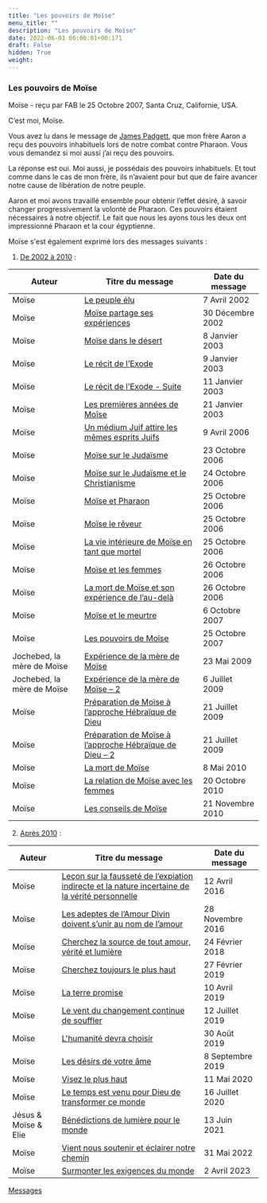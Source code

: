 ```yaml
---
title: "Les pouvoirs de Moïse"
menu_title: ""
description: "Les pouvoirs de Moïse"
date: 2022-06-01 06:00:01+00:171
draft: False
hidden: True
weight:
---
```

### Les pouvoirs de Moïse

Moïse - reçu par FAB le 25 Octobre 2007, Santa Cruz, Californie, USA.

C’est moi, Moïse.

Vous avez lu dans le message de [James Padgett](/fr-james-padgett-messages/fr-padgett-messages-date-order/fr-padgett-messages-1915-2/fr-1915-10-23-1-jep-aaron/), que mon frère Aaron a reçu des pouvoirs inhabituels lors de notre combat contre Pharaon. Vous vous demandez si moi aussi j’ai reçu des pouvoirs.

La réponse est oui. Moi aussi, je possédais des pouvoirs inhabituels. Et tout comme dans le cas de mon frère, ils n’avaient pour but que de faire avancer notre cause de libération de notre peuple.

Aaron et moi avons travaillé ensemble pour obtenir l’effet désiré, à savoir changer progressivement la volonté de Pharaon. Ces pouvoirs étaient nécessaires à notre objectif. Le fait que nous les ayons tous les deux ont impressionné Pharaon et la cour égyptienne.

Moïse s'est également exprimé lors des messages suivants :

1. <u>De 2002 à 2010</u> :

**Auteur** | **Titre du message** | **Date du message**  
---|---|---
Moïse | [Le peuple élu](/fr-contemporary-messages/fr-contemporary-messages-by-date-order/fr-contemporary-messages-2002/fr-2002-4-7-1-ar-moses/) | 7 Avril 2002
Moïse | [Moïse partage ses expériences](/fr-contemporary-messages/fr-contemporary-messages-by-date-order/fr-contemporary-messages-2002/fr-2002-12-30-1-fab-moses/) | 30 Décembre 2002
Moïse | [Moïse dans le désert](/fr-contemporary-messages/fr-contemporary-messages-by-date-order/fr-contemporary-messages-2003/fr-2003-1-8-1-fab-moses/) | 8 Janvier 2003
Moïse | [Le récit de l’Exode](/fr-contemporary-messages/fr-contemporary-messages-by-date-order/fr-contemporary-messages-2003/fr-2003-1-9-1-fab-moses/) | 9 Janvier 2003
Moïse | [Le récit de l’Exode - Suite](/fr-contemporary-messages/fr-contemporary-messages-by-date-order/fr-contemporary-messages-2003/fr-2003-1-11-1-fab-moses/) | 11 Janvier 2003
Moïse | [Les premières années de Moîse](/fr-contemporary-messages/fr-contemporary-messages-by-date-order/fr-contemporary-messages-2003/fr-2003-1-21-1-fab-moses/) | 21 Janvier 2003
Moïse | [Un médium Juif attire les mêmes esprits Juifs](/fr-contemporary-messages/fr-contemporary-messages-by-date-order/fr-contemporary-messages-2006/fr-2006-4-9-1-fab-moses/) | 9 Avril 2006
Moïse | [Moïse sur le Judaïsme](/fr-contemporary-messages/fr-contemporary-messages-by-date-order/fr-contemporary-messages-2006/fr-2006-10-23-1-fab-moses/) | 23 Octobre 2006
Moïse | [Moïse sur le Judaïsme et le Christianisme](/fr-contemporary-messages/fr-contemporary-messages-by-date-order/fr-contemporary-messages-2006/fr-2006-10-24-1-fab-moses/) | 24 Octobre 2006
Moïse | [Moïse et Pharaon](/fr-contemporary-messages/fr-contemporary-messages-by-date-order/fr-contemporary-messages-2006/fr-2006-10-25-1-fab-moses/) | 25 Octobre 2006
Moïse | [Moïse le rêveur](/fr-contemporary-messages/fr-contemporary-messages-by-date-order/fr-contemporary-messages-2006/fr-2006-10-25-2-fab-moses/) | 25 Octobre 2006
Moïse | [La vie intérieure de Moïse en tant que mortel](/fr-contemporary-messages/fr-contemporary-messages-by-date-order/fr-contemporary-messages-2006/fr-2006-10-25-3-fab-moses/) | 25 Octobre 2006
Moïse | [Moïse et les femmes](/fr-contemporary-messages/fr-contemporary-messages-by-date-order/fr-contemporary-messages-2006/fr-2006-10-26-1-fab-moses/) | 26 Octobre 2006
Moïse | [La mort de Moïse et son expérience de l’au-delà](/fr-contemporary-messages/fr-contemporary-messages-by-date-order/fr-contemporary-messages-2006/fr-2006-10-26-2-fab-moses/) | 26 Octobre 2006
Moïse | [Moïse et le meurtre](/fr-contemporary-messages/fr-contemporary-messages-by-date-order/fr-contemporary-messages-2007/fr-2007-10-6-2-fab-moses/) | 6 Octobre 2007
Moïse | [Les pouvoirs de Moïse](/fr-contemporary-messages/fr-contemporary-messages-by-date-order/fr-contemporary-messages-2007/fr-2007-10-25-1-fab-moses/) | 25 Octobre 2007
Jochebed, la mère de Moïse | [Expérience de la mère de Moïse](/fr-contemporary-messages/fr-contemporary-messages-by-date-order/fr-contemporary-messages-2009/fr-2009-5-23-1-fab-jochebed-moses-mother/) | 23 Mai 2009
Jochebed, la mère de Moïse | [Expérience de la mère de Moïse – 2](/fr-contemporary-messages/fr-contemporary-messages-by-date-order/fr-contemporary-messages-2009/fr-2009-7-6-1-fab-jochebed-moses-mother/) | 6 Juillet 2009
Moïse | [Préparation de Moïse à l’approche Hébraïque de Dieu](/fr-contemporary-messages/fr-contemporary-messages-by-date-order/fr-contemporary-messages-2009/fr-2009-7-21-1-fab-moses/) | 21 Juillet 2009
Moïse | [Préparation de Moïse à l’approche Hébraïque de Dieu – 2](/fr-contemporary-messages/fr-contemporary-messages-by-date-order/fr-contemporary-messages-2009/fr-2009-7-21-2-fab-moses/) | 21 Juillet 2009
Moïse | [La mort de Moïse](/fr-contemporary-messages/fr-contemporary-messages-by-date-order/fr-contemporary-messages-2010/fr-2010-5-8-1-fab-moses/) | 8 Mai 2010
Moïse | [La relation de Moïse avec les femmes](/fr-contemporary-messages/fr-contemporary-messages-by-date-order/fr-contemporary-messages-2010/fr-2010-10-20-1-fab-moses/) | 20 Octobre 2010
Moïse | [Les conseils de Moïse](/fr-contemporary-messages/fr-contemporary-messages-by-date-order/fr-contemporary-messages-2010/fr-2010-11-21-1-fab-moses/) | 21 Novembre 2010

2. <u>Après 2010</u> :

**Auteur** | **Titre du message** | **Date du message**  
---|---|---
Moïse | [Leçon sur la fausseté de l’expiation indirecte et la nature incertaine de la vérité personnelle](/fr-contemporary-messages/fr-contemporary-messages-by-date-order/fr-contemporary-messages-2016/fr-2016-4-12-2-af-moses/) | 12 Avril 2016
Moïse | [Les adeptes de l’Amour Divin doivent s’unir au nom de l’amour](/fr-contemporary-messages/fr-contemporary-messages-by-date-order/fr-contemporary-messages-2016/fr-2016-11-28-2-af-moses/) | 28 Novembre 2016
Moïse | [Cherchez la source de tout amour, vérité et lumière](/fr-contemporary-messages/fr-contemporary-messages-by-date-order/fr-contemporary-messages-2018/fr-2018-2-24-3-af-moses/) | 24 Février 2018
Moïse | [Cherchez toujours le plus haut](/fr-contemporary-messages/fr-contemporary-messages-by-date-order/fr-contemporary-messages-2019/fr-2019-2-27-2-af-moses/) | 27 Février 2019
Moïse | [La terre promise](/fr-contemporary-messages/fr-contemporary-messages-by-date-order/fr-contemporary-messages-2019/fr-2019-4-10-2-jw-moses/) | 10 Avril 2019
Moïse | [Le vent du changement continue de souffler](/fr-contemporary-messages/fr-contemporary-messages-by-date-order/fr-contemporary-messages-2019/fr-2019-7-12-1-af-moses/) | 12 Juillet 2019
Moïse | [L'humanité devra choisir](/fr-contemporary-messages/fr-contemporary-messages-by-date-order/fr-contemporary-messages-2019/fr-2019-8-30-1-af-moses/) | 30 Août 2019
Moïse | [Les désirs de votre âme](/fr-contemporary-messages/fr-contemporary-messages-by-date-order/fr-contemporary-messages-2019/fr-2019-9-8-3-jw-moses/) | 8 Septembre 2019
Moïse | [Visez le plus haut](/fr-contemporary-messages/fr-contemporary-messages-by-date-order/fr-contemporary-messages-2020/fr-2020-5-11-2-hm-moses/) | 11 Mai 2020
Moïse | [Le temps est venu pour Dieu de transformer ce monde](/fr-contemporary-messages/fr-contemporary-messages-by-date-order/fr-contemporary-messages-2020/fr-2020-7-16-1-af-moses/) | 16 Juillet 2020
Jésus & Moïse & Elie | [Bénédictions de lumière pour le monde](/fr-contemporary-messages/fr-contemporary-messages-by-date-order/fr-contemporary-messages-2021/fr-2021-6-13-1-af-jesus-moses-elijah/) | 13 Juin 2021
Moïse | [Vient nous soutenir et éclairer notre chemin](/fr-contemporary-messages/fr-contemporary-messages-by-date-order/fr-contemporary-messages-2022/fr-2022-5-31-2-af-moses/) | 31 Mai 2022
Moïse | [Surmonter les exigences du monde](/fr-contemporary-messages/fr-contemporary-messages-by-date-order/fr-contemporary-messages-2023/fr-2023-4-2-1-af-moses/) | 2 Avril 2023

[Messages](/fr-contemporary-messages/fr-contemporary-messages-by-date-order/fr-contemporary-messages-2007)